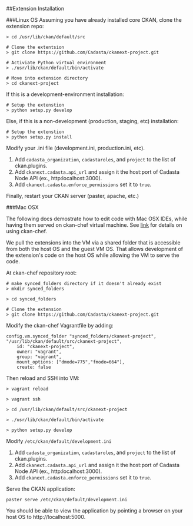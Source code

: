 ##Extension Installation

###Linux OS
Assuming you have already installed core CKAN, clone the extension repo:


    > cd /usr/lib/ckan/default/src
    
    # Clone the extentsion
    > git clone https://github.com/Cadasta/ckanext-project.git
    
    # Activiate Python virtual environment
    > ./usr/lib/ckan/default/bin/activate
    
    # Move into extension directory
    > cd ckanext-project


If this is a development-environment installation:

    # Setup the extenstion
    > python setup.py develop


Else, if this is a non-development (production, staging, etc) installation:


    # Setup the extenstion
    > python setup.py install

Modify your .ini file (development.ini, production.ini, etc).  

1. Add `cadasta_organization`,  `cadastaroles`, and `project` to the list of ckan.plugins.  
2. Add `ckanext.cadasta.api_url` and assign it the host:port of Cadasta Node API (ex., http:localhost:3000).  
3. Add `ckanext.cadasta.enforce_permissions` set it to `true`.

Finally, restart your CKAN server (paster, apache, etc.)


###Mac OSX 

The following docs demostrate how to edit code with Mac OSX IDEs, while having them served on ckan-chef virtual machine. See [link](http://) for details on using ckan-chef.

We pull the extensions into the VM via a shared folder that is accessible from both the host OS and the guest VM OS. That allows development of the extension's code on the host OS while allowing the VM to serve the code.

At ckan-chef repository root:  


    # make synced_folders directory if it doesn't already exist
    > mkdir synced_folders
    
    > cd synced_folders
    
    # Clone the extension
    > git clone https://github.com/Cadasta/ckanext-project.git


Modify the ckan-chef Vagrantfile by adding:

```
config.vm.synced_folder "synced_folders/ckanext-project", "/usr/lib/ckan/default/src/ckanext-project",
    id: "ckanext-project", 
    owner: "vagrant",
    group: "vagrant",
    mount_options: ["dmode=775","fmode=664"],
    create: false  
```

Then reload and SSH into VM:  


    > vagrant reload
    
    > vagrant ssh
    
    > cd /usr/lib/ckan/default/src/ckanext-project
    
    > ./usr/lib/ckan/default/bin/activate
    
    > python setup.py develop


Modify `/etc/ckan/default/development.ini`  

1.  Add `cadasta_organization`,  `cadastaroles`, and `project` to the list of ckan.plugins.  
2.  Add `ckanext.cadasta.api_url` and assign it the host:port of Cadasta Node API (ex., http:localhost:3000).
3.  Add `ckanext.cadasta.enforce_permissions` set it to `true`.



Serve the CKAN application:

    paster serve /etc/ckan/default/development.ini


You should be able to view the application by pointing a browser on your host OS to http://localhost:5000.
